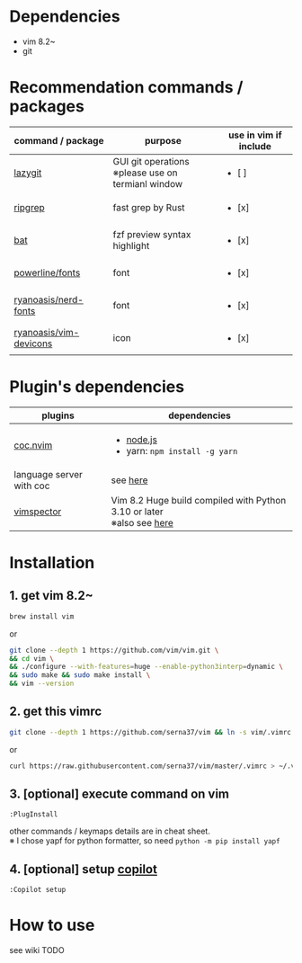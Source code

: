 # Dependencies
- vim 8.2~
- git

# Recommendation commands / packages
|command / package|purpose|use in vim if include|
|--|--|--|
|[lazygit](https://github.com/jesseduffield/lazygit)|GUI git operations<br>※please use on termianl window|<ul><li>[ ] </ul>|
|[ripgrep](https://github.com/BurntSushi/ripgrep)|fast grep by Rust|<ul><li>[x] </ul>|
|[bat](https://github.com/sharkdp/bat)|fzf preview syntax highlight|<ul><li>[x] </ul>|
|[powerline/fonts](https://github.com/powerline/fonts)|font|<ul><li>[x] </ul>|
|[ryanoasis/nerd-fonts](https://github.com/ryanoasis/nerd-fonts)|font|<ul><li>[x] </ul>|
|[ryanoasis/vim-devicons](https://github.com/ryanoasis/vim-devicons)|icon|<ul><li>[x] </ul>|

# Plugin's dependencies
|plugins|dependencies|
|--|--|
|[coc.nvim](https://github.com/neoclide/coc.nvim)|<ul><li>[node.js](https://github.com/nodejs/node)<li>yarn: `npm install -g yarn`|
|language server with coc|see [here](https://github.com/neoclide/coc.nvim/wiki/Language-servers)|
|[vimspector](https://github.com/puremourning/vimspector)|Vim 8.2 Huge build compiled with Python 3.10 or later<br>※also see [here](https://github.com/puremourning/vimspector#dependencies)|

# Installation
## 1. get vim 8.2~
```sh
brew install vim
```
or
```sh
git clone --depth 1 https://github.com/vim/vim.git \
&& cd vim \
&& ./configure --with-features=huge --enable-python3interp=dynamic \
&& sudo make && sudo make install \
&& vim --version
```
## 2. get this vimrc
```sh
git clone --depth 1 https://github.com/serna37/vim && ln -s vim/.vimrc ~/.vimrc
```
or
```sh
curl https://raw.githubusercontent.com/serna37/vim/master/.vimrc > ~/.vimrc
```
## 3. [optional] execute command on vim
```
:PlugInstall
```
other commands / keymaps details are in cheat sheet.<br>
※ I chose yapf for python formatter, so need `python -m pip install yapf`

## 4. [optional] setup [copilot](https://github.com/github/copilot.vim)
```
:Copilot setup
```

# How to use
see wiki
TODO
